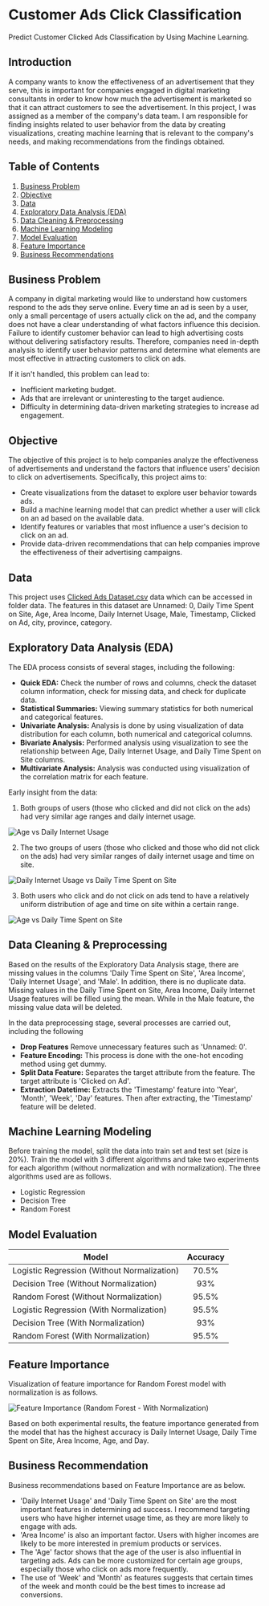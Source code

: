 # Customer Ads Click Classification
Predict Customer Clicked Ads Classification by Using Machine Learning.


## Introduction
A company wants to know the effectiveness of an advertisement that they serve, this is important for companies engaged in digital marketing consultants in order to know how much the advertisement is marketed so that it can attract customers to see the advertisement. In this project, I was assigned as a member of the company's data team. I am responsible for finding insights related to user behavior from the data by creating visualizations, creating machine learning that is relevant to the company's needs, and making recommendations from the findings obtained.


## Table of Contents
1. [Business Problem](#business-problem)
2. [Objective](#objective)
3. [Data](#data)
4. [Exploratory Data Analysis (EDA)](#exploratory-data-analysis-eda)
5. [Data Cleaning & Preprocessing](#data-cleaning--preprocessing)
6. [Machine Learning Modeling](#machine-learning-modeling)
7. [Model Evaluation](#model-evaluation)
8. [Feature Importance](#feature-importance)
9. [Business Recommendations](#business-recommendation)


## Business Problem
A company in digital marketing would like to understand how customers respond to the ads they serve online. Every time an ad is seen by a user, only a small percentage of users actually click on the ad, and the company does not have a clear understanding of what factors influence this decision. Failure to identify customer behavior can lead to high advertising costs without delivering satisfactory results. Therefore, companies need in-depth analysis to identify user behavior patterns and determine what elements are most effective in attracting customers to click on ads. 

If it isn't handled, this problem can lead to:
- Inefficient marketing budget.
- Ads that are irrelevant or uninteresting to the target audience.
- Difficulty in determining data-driven marketing strategies to increase ad engagement.


## Objective
The objective of this project is to help companies analyze the effectiveness of advertisements and understand the factors that influence users' decision to click on advertisements. Specifically, this project aims to:
- Create visualizations from the dataset to explore user behavior towards ads.
- Build a machine learning model that can predict whether a user will click on an ad based on the available data.
- Identify features or variables that most influence a user's decision to click on an ad.
- Provide data-driven recommendations that can help companies improve the effectiveness of their advertising campaigns.


## Data
This project uses [Clicked Ads Dataset.csv](data/Clicked%20Ads%20Dataset.csv) data which can be accessed in folder data. The features in this dataset are Unnamed: 0, Daily Time Spent on Site, Age, Area Income, Daily Internet Usage, Male, Timestamp, Clicked on Ad, city, province, category.


## Exploratory Data Analysis (EDA)
The EDA process consists of several stages, including the following:
- **Quick EDA:** Check the number of rows and columns, check the dataset column information, check for missing data, and check for duplicate data. 
- **Statistical Summaries:** Viewing summary statistics for both numerical and categorical features. 
- **Univariate Analysis:** Analysis is done by using visualization of data distribution for each column, both numerical and categorical columns. 
- **Bivariate Analysis:** Performed analysis using visualization to see the relationship between Age, Daily Internet Usage, and Daily Time Spent on Site columns. 
- **Multivariate Analysis:** Analysis was conducted using visualization of the correlation matrix for each feature.

Early insight from the data:
1. Both groups of users (those who clicked and did not click on the ads) had very similar age ranges and daily internet usage.
    
![Age vs Daily Internet Usage](images/age_vs_daily_internet_usage.png)

2. The two groups of users (those who clicked and those who did not click on the ads) had very similar ranges of daily internet usage and time on site.
    
![Daily Internet Usage vs Daily Time Spent on Site](images/daily_internet_usage_vs_daily_time_spent_on_site.png)

3. Both users who click and do not click on ads tend to have a relatively uniform distribution of age and time on site within a certain range.
    
![Age vs Daily Time Spent on Site](images/age_vs_daily_time_spent_on_site.png)


## Data Cleaning & Preprocessing
Based on the results of the Exploratory Data Analysis stage, there are missing values in the columns 'Daily Time Spent on Site', 'Area Income', 'Daily Internet Usage', and 'Male'. In addition, there is no duplicate data. Missing values in the Daily Time Spent on Site, Area Income, Daily Internet Usage features will be filled using the mean. While in the Male feature, the missing value data will be deleted.

In the data preprocessing stage, several processes are carried out, including the following
- **Drop Features** Remove unnecessary features such as 'Unnamed: 0'. 
- **Feature Encoding:** This process is done with the one-hot encoding method using get dummy.
- **Split Data Feature:** Separates the target attribute from the feature. The target attribute is 'Clicked on Ad'.
- **Extraction Datetime:** Extracts the 'Timestamp' feature into 'Year', 'Month', 'Week', 'Day' features. Then after extracting, the 'Timestamp' feature will be deleted.


## Machine Learning Modeling
Before training the model, split the data into train set and test set (size is 20%). Train the model with 3 different algorithms and take two experiments for each algorithm (without normalization and with normalization). The three algorithms used are as follows.
- Logistic Regression
- Decision Tree 
- Random Forest


## Model Evaluation
| Model  | Accuracy | 
| ------------- |:-------------:|
| Logistic Regression (Without Normalization)               | 70.5%     |
| Decision Tree (Without Normalization)                     | 93%       |
| Random Forest (Without Normalization)                     | 95.5%     |
| Logistic Regression (With Normalization)                  | 95.5%     |
| Decision Tree (With Normalization)                        | 93%       |
| Random Forest (With Normalization)                        | 95.5%     |


## Feature Importance
Visualization of feature importance for Random Forest model with normalization is as follows.

![Feature Importance (Random Forest - With Normalization)](images/feature_importance_random_forest_with_normalization.png)

Based on both experimental results, the feature importance generated from the model that has the highest accuracy is Daily Internet Usage, Daily Time Spent on Site, Area Income, Age, and Day.


## Business Recommendation
Business recommendations based on Feature Importance are as below.
- 'Daily Internet Usage' and 'Daily Time Spent on Site' are the most important features in determining ad success. I recommend targeting users who have higher internet usage time, as they are more likely to engage with ads.
- 'Area Income' is also an important factor. Users with higher incomes are likely to be more interested in premium products or services. 
- The 'Age' factor shows that the age of the user is also influential in targeting ads. Ads can be more customized for certain age groups, especially those who click on ads more frequently.
- The use of 'Week' and 'Month' as features suggests that certain times of the week and month could be the best times to increase ad conversions.

